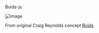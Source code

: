 Boids-js

![image](https://user-images.githubusercontent.com/47593350/150712889-e5bed5f4-b002-4168-aa7a-58cef3e22a16.png)

From original Craig Reynolds concept [Boids](https://en.wikipedia.org/wiki/Boids)
